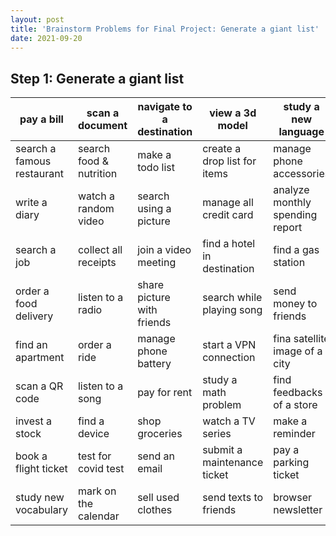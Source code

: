 ```yaml
---
layout: post
title: 'Brainstorm Problems for Final Project: Generate a giant list'
date: 2021-09-20
---
```


## Step 1: Generate a giant list

| pay a bill                 | scan a document         | navigate to a destination  | view a 3d model              | study a new language            |
| -------------------------- | ----------------------- | -------------------------- | ---------------------------- | ------------------------------- |
| search a famous restaurant | search food & nutrition | make a todo list           | create a drop list for items | manage phone accessories        |
| write a diary              | watch a random video    | search using a picture     | manage all credit card       | analyze monthly spending report |
| search a job               | collect all receipts    | join a video meeting       | find a hotel in destination  | find a gas station              |
| order a food delivery      | listen to a radio       | share picture with friends | search while playing song    | send money to friends           |
| find an apartment          | order a ride            | manage phone battery       | start a VPN connection       | fina satellite image of a city  |
| scan a QR code             | listen to a song        | pay for rent               | study a math problem         | find feedbacks of a store       |
| invest a stock             | find a device           | shop groceries             | watch a TV series            | make a reminder                 |
| book a flight ticket       | test for covid test     | send an email              | submit a maintenance ticket  | pay a parking ticket            |
| study new vocabulary       | mark on the calendar    | sell used clothes          | send texts to friends        | browser newsletter              |







